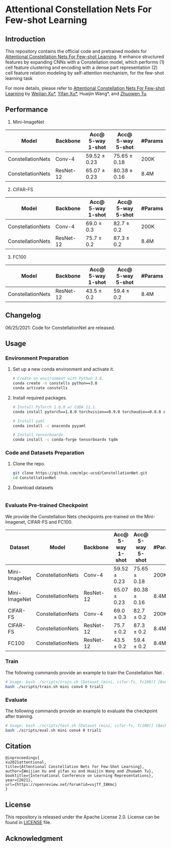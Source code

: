 # Attentional Constellation Nets For Few-shot Learning

## Introduction
This repository contains the official code and pretrained models for [Attentional Constellation Nets For Few-shot Learning](https://openreview.net/pdf?id=vujTf_I8Kmc). It enhance structured features by expanding CNNs with a Constellation model, which performs (1) cell feature clustering and encoding with a dense part representation (2) cell feature relation modeling by self-attention mechanism, for the few-shot learning task


For more details, please refer to [Attentional Constellation Nets For Few-shot Learning](https://openreview.net/pdf?id=vujTf_I8Kmc) by [Weijian Xu*](https://weijianxu.com/), [Yifan Xu*](https://yfxu.com/), Huaijin Wang*, and [Zhuowen Tu](https://pages.ucsd.edu/~ztu/).

## Performance
1. Mini-ImageNet 

| Model| Backbone | Acc@ 5-way 1-shot | Acc@ 5-way 5-shot| #Params |
| --- | --- | --- | --- | --- |
| ConstellationNets | Conv-4 | 59.52 ± 0.23 | 75.65 ± 0.18 | 200K |
| ConstellationNets | ResNet-12 | 65.07 ± 0.23 | 80.38 ± 0.16 | 8.4M |

2. CIFAR-FS 

| Model| Backbone | Acc@ 5-way 1-shot | Acc@ 5-way 5-shot| #Params |
| --- | --- | --- | --- | --- |
| ConstellationNets | Conv-4 | 69.0 ± 0.3 | 82.7 ± 0.2 | 200K |
| ConstellationNets | ResNet-12 | 75.7 ± 0.2 | 87.3 ± 0.2 | 8.4M |


3. FC100 

| Model| Backbone | Acc@ 5-way 1-shot | Acc@ 5-way 5-shot| #Params |
| --- | --- | --- | --- | --- |
| ConstellationNets | ResNet-12 | 43.5 ± 0.2 | 59.4 ± 0.2 | 8.4M |




## Changelog

06/25/2021: Code for ConstellationNet are released.

## Usage


### Environment Preparation
1. Set up a new conda environment and activate it.
   ```bash
   # Create an environment with Python 3.8.
   conda create -n constells python==3.8
   conda activate constells
   ```

2. Install required packages.
   ```bash
   # Install PyTorch 1.8.0 w/ CUDA 11.1.
   conda install pytorch==1.8.0 torchvision==0.9.0 torchaudio==0.8.0 cudatoolkit=11.1 -c pytorch -c conda-forge

   # Install yaml
   conda install -c anaconda pyyaml

   # Install tensorboardx.
   conda install -c conda-forge tensorboardx tqdm
   ```

### Code and Datasets Preparation
1. Clone the repo.
   ```bash
   git clone https://github.com/mlpc-ucsd/ConstellationNet.git
   cd ConstellationNet
   ```

2. Download datasets
   ```bash
   ```

### Evaluate Pre-trained Checkpoint

We provide the Constellation Nets checkpoints pre-trained on the Mini-Imagenet, CIFAR-FS and FC100.


| Dataset | Model| Backbone | Acc@ 5-way 1-shot | Acc@ 5-way 5-shot| #Params | SHA-256 (first 8 chars) | URL |
| --- | --- | --- | --- | --- | --- | --- | --- |
| Mini-ImageNet | ConstellationNets | Conv-4 | 59.52 ± 0.23 | 75.65 ± 0.18 | 200K |   |   |
| Mini-ImageNet | ConstellationNets | ResNet-12 | 65.07 ± 0.23 | 80.38 ± 0.16 | 8.4M |  |   |
| CIFAR-FS | ConstellationNets | Conv-4 | 69.0 ± 0.3 | 82.7 ± 0.2 | 200K |  |  |
| CIFAR-FS | ConstellationNets | ResNet-12 | 75.7 ± 0.2 | 87.3 ± 0.2 | 8.4M | |  |
| FC100 | ConstellationNets | ResNet-12 | 43.5 ± 0.2 | 59.4 ± 0.2 | 8.4M | | |



   
### Train
   The following commands provide an example to train the Constellation Net .
   ```bash
   # Usage: bash ./scripts/train.sh [Dataset (mini, cifar-fs, fc100)] [Backbone (conv4, res12)] [GPU index] [Tag]
   bash ./scripts/train.sh mini conv4 0 trial1
   ```

### Evaluate
   The following commands provide an example to evaluate the checkpoint after training.
   ```bash
   # Usage: bash ./scripts/test.sh [Dataset (mini, cifar-fs, fc100)] [Backbone (conv4, res12)] [GPU index] [Tag]
   bash ./scripts/eval.sh mini conv4 0 trial1
   ```

## Citation
```
@inproceedings{
xu2021attentional,
title={Attentional Constellation Nets for Few-Shot Learning},
author={Weijian Xu and yifan xu and Huaijin Wang and Zhuowen Tu},
booktitle={International Conference on Learning Representations},
year={2021},
url={https://openreview.net/forum?id=vujTf_I8Kmc}
}
```

## License
This repository is released under the Apache License 2.0. License can be found in [LICENSE](LICENSE) file.

## Acknowledgment
